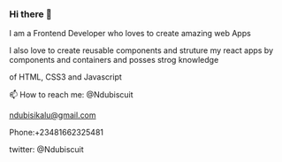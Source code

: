 ### Hi there 👋

I am a Frontend Developer who loves to create amazing web Apps

I also love to create reusable components and struture my react apps by components and containers and posses strog knowledge 

of HTML, CSS3 and Javascript

📫 How to reach me: @Ndubiscuit

ndubisikalu@gmail.com

Phone:+23481662325481

twitter: @Ndubiscuit
<!--
**David-Kalu/David-Kalu** is a ✨ _special_ ✨ repository because its `README.md` (this file) appears on your GitHub profile.

Here are some ideas to get you started:

- 🔭 I’m currently working on ...
- 🌱 I’m currently learning ...
- 👯 I’m looking to collaborate on ...
- 🤔 I’m looking for help with ...
- 💬 Ask me about ...
- 📫 How to reach me: ...
- 😄 Pronouns: ...
- ⚡ Fun fact: ...
-->
